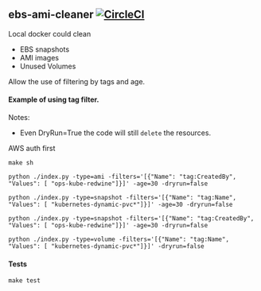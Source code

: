 ## ebs-ami-cleaner [![CircleCI](https://circleci.com/gh/wrasdf/snapshot-cleaner/tree/master.svg?style=svg)](https://circleci.com/gh/wrasdf/snapshot-cleaner/tree/master)

Local docker could clean
- EBS snapshots
- AMI images
- Unused Volumes

Allow the use of filtering by tags and age.

#### Example of using tag filter.

Notes:
 - Even DryRun=True the code will still `delete` the resources.

AWS auth first

```
make sh

python ./index.py -type=ami -filters='[{"Name": "tag:CreatedBy", "Values": [ "ops-kube-redwine"]}]' -age=30 -dryrun=false

python ./index.py -type=snapshot -filters='[{"Name": "tag:Name", "Values": [ "kubernetes-dynamic-pvc*"]}]' -age=30 -dryrun=false

python ./index.py -type=snapshot -filters='[{"Name": "tag:CreatedBy", "Values": [ "ops-kube-redwine"]}]' -age=30 -dryrun=false

python ./index.py -type=volume -filters='[{"Name": "tag:Name", "Values": [ "kubernetes-dynamic-pvc*"]}]' -dryrun=false
```

#### Tests
```
make test
```
